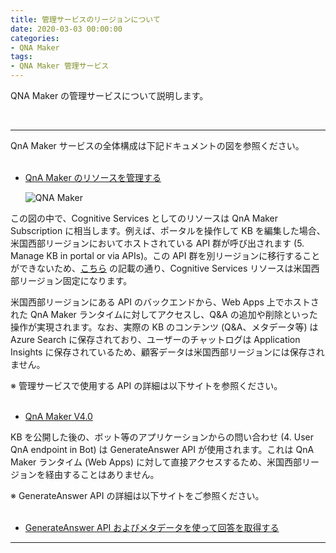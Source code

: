 ```yaml
---
title: 管理サービスのリージョンについて
date: 2020-03-03 00:00:00
categories:
- QNA Maker
tags:
- QNA Maker 管理サービス
---
```


QNA Maker の管理サービスについて説明します。
<!-- more -->
<br>

***
QnA Maker サービスの全体構成は下記ドキュメントの図を参照ください。  
 
- [QnA Maker のリソースを管理する](https://docs.microsoft.com/ja-jp/azure/cognitive-services/qnamaker/how-to/set-up-qnamaker-service-azure)  

   ![QNA Maker](https://jpaiblog.github.io/images/key-management.png)  

この図の中で、Cognitive Services としてのリソースは QnA Maker Subscription に相当します。例えば、ポータルを操作して KB を編集した場合、米国西部リージョンにおいてホストされている API 群が呼び出されます (5. Manage KB in portal or via APIs)。この API 群を別リージョンに移行することができないため、[こちら](https://docs.microsoft.com/ja-jp/azure/cognitive-services/qnamaker/how-to/set-up-qnamaker-service-azure#management-service-region) の記載の通り、Cognitive Services リソースは米国西部リージョン固定になります。  

米国西部リージョンにある API のバックエンドから、Web Apps 上でホストされた QnA Maker ランタイムに対してアクセスし、Q&A の追加や削除といった操作が実現されます。なお、実際の KB のコンテンツ (Q&A、メタデータ等) は Azure Search に保存されており、ユーザーのチャットログは Application Insights に保存されているため、顧客データは米国西部リージョンには保存されません。  

※ 管理サービスで使用する API の詳細は以下サイトを参照ください。  
 
- [QnA Maker V4.0](https://westus.dev.cognitive.microsoft.com/docs/services/5a93fcf85b4ccd136866eb37/operations/5ac266295b4ccd1554da75ff)  

KB を公開した後の、ボット等のアプリケーションからの問い合わせ (4. User QnA endpoint in Bot) は GenerateAnswer API が使用されます。これは QnA Maker ランタイム (Web Apps) に対して直接アクセスするため、米国西部リージョンを経由することはありません。

※ GenerateAnswer API の詳細は以下サイトをご参照ください。  
 
- [GenerateAnswer API およびメタデータを使って回答を取得する](https://westus.dev.cognitive.microsoft.com/docs/services/5a93fcf85b4ccd136866eb37/operations/5ac266295b4ccd1554da75ff)  
***
